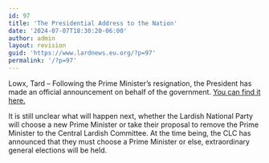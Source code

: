 ```yaml
---
id: 97
title: 'The Presidential Address to the Nation'
date: '2024-07-07T18:30:20-06:00'
author: admin
layout: revision
guid: 'https://www.lardnews.eu.org/?p=97'
permalink: '/?p=97'
---
```


Lowx, Tard – Following the Prime Minister’s resignation, the President has made an official announcement on behalf of the government. [You can find it here.](https://www.lardnews.eu.org/wp-content/uploads/2024/07/Address-to-the-Nation.pdf)

It is still unclear what will happen next, whether the Lardish National Party will choose a new Prime Minister or take their proposal to remove the Prime Minister to the Central Lardish Committee. At the time being, the CLC has announced that they must choose a Prime Minister or else, extraordinary general elections will be held.